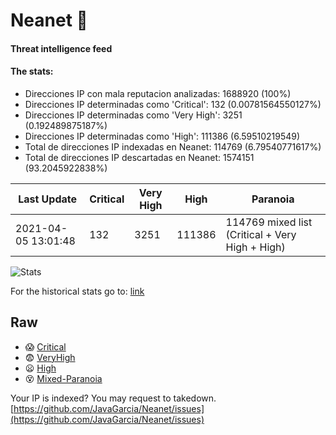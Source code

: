 # Neanet :hocho:
#### Threat intelligence feed
#### The stats:

- Direcciones IP con mala reputacion analizadas: 1688920 (100%)
- Direcciones IP determinadas como 'Critical':  132 (0.00781564550127%)
- Direcciones IP determinadas como 'Very High':  3251 (0.192489875187%)
- Direcciones IP determinadas como 'High':  111386 (6.59510219549)
- Total de direcciones IP indexadas en Neanet:  114769 (6.79540771617%)
- Total de direcciones IP descartadas en Neanet:  1574151 (93.2045922838%)

| Last Update | Critical | Very High | High | Paranoia |
| --- | --- | --- | --- | --- |
| 2021-04-05 13:01:48 | 132 | 3251 | 111386 | 114769 mixed list (Critical + Very High + High)|

![Stats](https://docs.google.com/spreadsheets/d/e/2PACX-1vSnaNMIXVabIpDJjufMlzH7poXnshF3mgd8Is1g9ytUEzVsP5my4Trn8f-xkoLLQ38xpL3HtmUexLo6/pubchart?oid=501124687&format=image)

For the historical stats go to: [link](/stats.csv)
## Raw
- :scream: [Critical](https://raw.githubusercontent.com/JavaGarcia/Neanet/master/blacklists/neanet_critical.txt)
- :fearful: [VeryHigh](https://raw.githubusercontent.com/JavaGarcia/Neanet/master/blacklists/neanet_veryHigh.txtt)
- :frowning: [High](https://raw.githubusercontent.com/JavaGarcia/Neanet/master/blacklists/neanet_high.txt)
- :dizzy_face: [Mixed-Paranoia](https://raw.githubusercontent.com/JavaGarcia/Neanet/master/blacklists/neanet_all.txt)


Your IP is indexed? You may request to takedown. [https://github.com/JavaGarcia/Neanet/issues](https://github.com/JavaGarcia/Neanet/issues)




























































































































































































































































































































































































































































































































































































































































































































































































































































































































































































































































































































































































































































































































































































































































































































































































































































































































































































































































































































































































































































































































































































































































































































































































































































































































































































































































































































































































































































































































































































































































































































































































































































































































































































































































































































































































































































































































































































































































































































































































































































































































































































































































































































































































































































































































































































































































































































































































































































































































































































































































































































































































































































































































































































































































































































































































